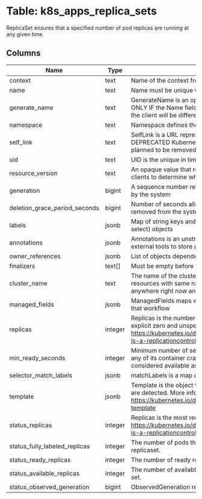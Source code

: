 
# Table: k8s_apps_replica_sets
ReplicaSet ensures that a specified number of pod replicas are running at any given time.
## Columns
| Name        | Type           | Description  |
| ------------- | ------------- | -----  |
|context|text|Name of the context from k8s configuration.|
|name|text|Name must be unique within a namespace|
|generate_name|text|GenerateName is an optional prefix, used by the server, to generate a unique name ONLY IF the Name field has not been provided. If this field is used, the name returned to the client will be different than the name passed|
|namespace|text|Namespace defines the space within which each name must be unique|
|self_link|text|SelfLink is a URL representing this object. Populated by the system. Read-only.  DEPRECATED Kubernetes will stop propagating this field in 1.20 release and the field is planned to be removed in 1.21 release.|
|uid|text|UID is the unique in time and space value for this object|
|resource_version|text|An opaque value that represents the internal version of this object that can be used by clients to determine when objects have changed|
|generation|bigint|A sequence number representing a specific generation of the desired state. Populated by the system|
|deletion_grace_period_seconds|bigint|Number of seconds allowed for this object to gracefully terminate before it will be removed from the system|
|labels|jsonb|Map of string keys and values that can be used to organize and categorize (scope and select) objects|
|annotations|jsonb|Annotations is an unstructured key value map stored with a resource that may be set by external tools to store and retrieve arbitrary metadata|
|owner_references|jsonb|List of objects depended by this object|
|finalizers|text[]|Must be empty before the object is deleted from the registry|
|cluster_name|text|The name of the cluster which the object belongs to. This is used to distinguish resources with same name and namespace in different clusters. This field is not set anywhere right now and apiserver is going to ignore it if set in create or update request.|
|managed_fields|jsonb|ManagedFields maps workflow-id and version to the set of fields that are managed by that workflow|
|replicas|integer|Replicas is the number of desired replicas. This is a pointer to distinguish between explicit zero and unspecified. Defaults to 1. More info: https://kubernetes.io/docs/concepts/workloads/controllers/replicationcontroller/#what-is-a-replicationcontroller|
|min_ready_seconds|integer|Minimum number of seconds for which a newly created pod should be ready without any of its container crashing, for it to be considered available. Defaults to 0 (pod will be considered available as soon as it is ready)|
|selector_match_labels|jsonb|matchLabels is a map of {key,value} pairs|
|template|jsonb|Template is the object that describes the pod that will be created if insufficient replicas are detected. More info: https://kubernetes.io/docs/concepts/workloads/controllers/replicationcontroller#pod-template|
|status_replicas|integer|Replicas is the most recently oberved number of replicas. More info: https://kubernetes.io/docs/concepts/workloads/controllers/replicationcontroller/#what-is-a-replicationcontroller|
|status_fully_labeled_replicas|integer|The number of pods that have labels matching the labels of the pod template of the replicaset.|
|status_ready_replicas|integer|The number of ready replicas for this replica set.|
|status_available_replicas|integer|The number of available replicas (ready for at least minReadySeconds) for this replica set.|
|status_observed_generation|bigint|ObservedGeneration reflects the generation of the most recently observed ReplicaSet.|
